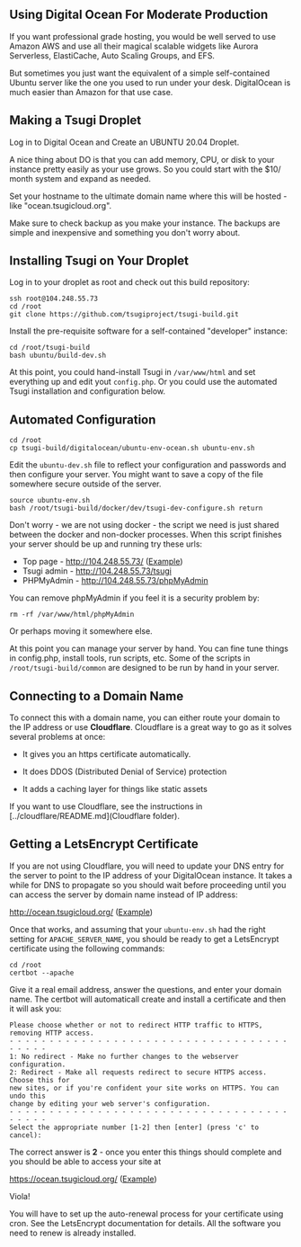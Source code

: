 
Using Digital Ocean For Moderate Production
-------------------------------------------

If you want professional grade hosting, you would be well served
to use Amazon AWS and use all their magical scalable widgets like
Aurora Serverless, ElastiCache, Auto Scaling Groups, and EFS.

But sometimes you just want the equivalent of a simple self-contained
Ubuntu server like the one you used to run under your desk.  DigitalOcean
is much easier than Amazon for that use case.

Making a Tsugi Droplet
----------------------

Log in to Digital Ocean and Create an UBUNTU 20.04  Droplet.

A nice thing about DO is that you can add memory, CPU, or 
disk to your instance pretty easily
as your use grows.  So you could start with the $10/ month system
and expand as needed.

Set your hostname to the ultimate domain name where this will
be hosted - like "ocean.tsugicloud.org".

Make sure to check backup as you make your instance.  The backups
are simple and inexpensive and something you don't worry about.

Installing Tsugi on Your Droplet
--------------------------------

Log in to your droplet as root and check out this build repository:

    ssh root@104.248.55.73
    cd /root
    git clone https://github.com/tsugiproject/tsugi-build.git

Install the pre-requisite software for a self-contained "developer" instance:

    cd /root/tsugi-build
    bash ubuntu/build-dev.sh

At this point, you could hand-install Tsugi in `/var/www/html` and set everything
up and edit yout `config.php`.
Or you could use the automated Tsugi installation and configuration below.

Automated Configuration
-----------------------

    cd /root
    cp tsugi-build/digitalocean/ubuntu-env-ocean.sh ubuntu-env.sh

Edit the `ubuntu-dev.sh` file to reflect your configuration and passwords
and then configure your server.  You might want to save a copy of the file
somewhere secure outside of the server.

    source ubuntu-env.sh
    bash /root/tsugi-build/docker/dev/tsugi-dev-configure.sh return

Don't worry - we are not using docker - the script we need is just shared
between the docker and non-docker processes.
When this script finishes your server should be up and running try these urls:

* Top page - http://104.248.55.73/  (<a href="images/05-server-up-ip.png" target="_blank">Example</a>)
* Tsugi admin - http://104.248.55.73/tsugi
* PHPMyAdmin - http://104.248.55.73/phpMyAdmin

You can remove phpMyAdmin if you feel it is a security problem by:

    rm -rf /var/www/html/phpMyAdmin

Or perhaps moving it somewhere else.

At this point you can manage your server by hand.  You can fine tune things
in config.php, install tools, run scripts, etc.  Some of the scripts
in `/root/tsugi-build/common` are designed to be run by hand in your server.

Connecting to a Domain Name
---------------------------

To connect this with a domain name, you can either route your domain to the IP
address or use __Cloudflare__.   Cloudflare is a great way to go as it solves
several problems at once:

* It gives you an https certificate automatically.

* It does DDOS (Distributed Denial of Service) protection

* It adds a caching layer for things like static assets

If you want to use Cloudflare, see the instructions in
[../cloudflare/README.md](Cloudflare folder).

Getting a LetsEncrypt Certificate
---------------------------------

If you are not using Cloudflare, you will need to update your DNS entry
for the server to point to the IP address of your DigitalOcean instance.
It takes a while for DNS to propagate so you should wait before proceeding
until you can access the server by domain name instead of IP address:

http://ocean.tsugicloud.org/ (<a href="images/06-server-up-dns.png" target="_blank">Example</a>)

Once that works, and assuming that your `ubuntu-env.sh` had the right 
setting for `APACHE_SERVER_NAME`, you should be ready to get a LetsEncrypt
certificate using the following commands:

    cd /root
    certbot --apache

Give it a real email address, answer the questions, and enter your domain name.
The certbot will automaticall create and install a certificate and then it will ask you:

    Please choose whether or not to redirect HTTP traffic to HTTPS, removing HTTP access.
    - - - - - - - - - - - - - - - - - - - - - - - - - - - - - - - - - - - - - - - -
    1: No redirect - Make no further changes to the webserver configuration.
    2: Redirect - Make all requests redirect to secure HTTPS access. Choose this for
    new sites, or if you're confident your site works on HTTPS. You can undo this
    change by editing your web server's configuration.
    - - - - - - - - - - - - - - - - - - - - - - - - - - - - - - - - - - - - - - - -
    Select the appropriate number [1-2] then [enter] (press 'c' to cancel): 

The correct answer is **2** - once you enter this things should complete and you should be able
to access your site at

https://ocean.tsugicloud.org/ (<a href="images/07-server-up-https.png" target="_blank">Example</a>)

Viola!  

You will have to set up the auto-renewal process for your certificate using cron.  See
the LetsEncrypt documentation for details.  All the software you need to renew is
already installed.




